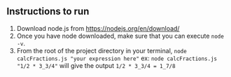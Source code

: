 ## Instructions to run
1. Download node.js from https://nodejs.org/en/download/
2. Once you have node downloaded, make sure that you can execute `node -v`.
3. From the root of the project directory in your terminal, `node calcFractions.js "your expression here"`
ex: `node calcFractions.js "1/2 * 3_3/4"` will give the output `1/2 * 3_3/4 = 1_7/8`